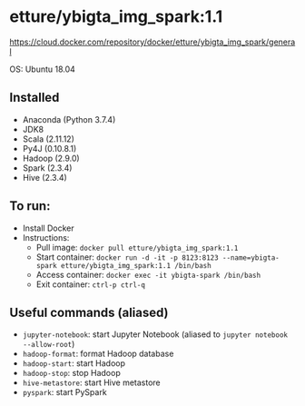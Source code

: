 # etture/ybigta_img_spark:1.1
https://cloud.docker.com/repository/docker/etture/ybigta_img_spark/general

OS: Ubuntu 18.04
## Installed
- Anaconda (Python 3.7.4)
- JDK8
- Scala (2.11.12)
- Py4J (0.10.8.1)
- Hadoop (2.9.0)
- Spark (2.3.4)
- Hive (2.3.4)

## To run: 
- Install Docker
- Instructions:
    - Pull image: `docker pull etture/ybigta_img_spark:1.1`
    - Start container: `docker run -d -it -p 8123:8123 --name=ybigta-spark etture/ybigta_img_spark:1.1 /bin/bash`
    - Access container: `docker exec -it ybigta-spark /bin/bash`
    - Exit container: `ctrl-p ctrl-q`

## Useful commands (aliased)
- `jupyter-notebook`: start Jupyter Notebook (aliased to `jupyter notebook --allow-root`)
- `hadoop-format`: format Hadoop database
- `hadoop-start`: start Hadoop
- `hadoop-stop`: stop Hadoop
- `hive-metastore`: start Hive metastore
- `pyspark`: start PySpark
